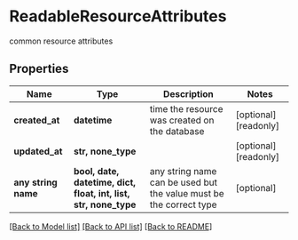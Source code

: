 # ReadableResourceAttributes

common resource attributes

## Properties
Name | Type | Description | Notes
------------ | ------------- | ------------- | -------------
**created_at** | **datetime** | time the resource was created on the database | [optional] [readonly] 
**updated_at** | **str, none_type** |  | [optional] [readonly] 
**any string name** | **bool, date, datetime, dict, float, int, list, str, none_type** | any string name can be used but the value must be the correct type | [optional]

[[Back to Model list]](../README.md#documentation-for-models) [[Back to API list]](../README.md#documentation-for-api-endpoints) [[Back to README]](../README.md)


